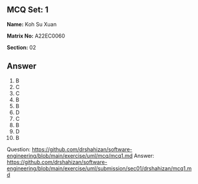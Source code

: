 ## MCQ Set: 1

**Name:** Koh Su Xuan

**Matrix No:** A22EC0060

**Section:** 02

## Answer
1. B
2. C
3. C
4. B
5. B
6. D
7. C
8. B
9. D
10. B

Question: https://github.com/drshahizan/software-engineering/blob/main/exercise/uml/mcq/mcq1.md
Answer: https://github.com/drshahizan/software-engineering/blob/main/exercise/uml/submission/sec01/drshahizan/mcq1.md